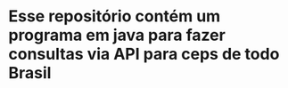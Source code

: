 # Esse repositório contém um programa em java para fazer consultas via API para ceps de todo Brasil
